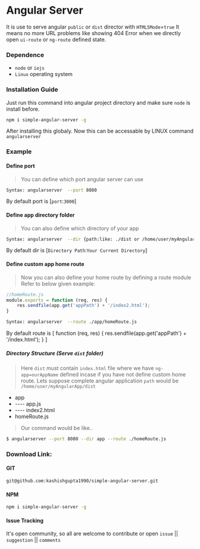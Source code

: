 # Angular Server

It is use to serve angular `public` or `dist` director with `HTML5Mode`=`true`
It means no more URL problems like showing 404 Error when we directly open `ui-route` or `ng-route` defined state.

### Dependence 
  - `node` or `iojs`
  - `Linux` operating system

### Installation Guide
Just run this command into angular project directory and make sure `node` is install before.
```sh
npm i simple-angular-server -g
```
After installing this globaly. Now this can be accessable by LINUX command `angularserver`

### Example
#### Define port ####
> You can define which port angular server can use
```sh
Syntax: angularserver  --port 8080
```
By default port is [`port`:`3000`] 
#### Define app directory folder ####
> You can also define which directory of your app
```sh
Syntax: angularserver  --dir {path:like: ./dist or /home/user/myAngularApp/dist}
```
By default dir is [`Directory Path`:`Your Current Directory`]
#### Define custom app home route ####
> Now you can also define your home route by defining a route module
Refer to below given example:
```js
//homeRoute.js
module.exports = function (req, res) {
    res.sendfile(app.get('appPath') + '/index2.html');
}
```
```sh
Syntax: angularserver  --route ./app/homeRoute.js
```
By default route  is 
[
function (req, res) {
        res.sendfile(app.get('appPath') + '/index.html');
}
]

#####  Directory Structure (Serve `dist` folder)
> Here `dist` must contain `index.html` file where we have `ng-app=ourAppName` defined incase if you have not define custom home route.
> Lets suppose complete angular application `path` would be `/home/user/myAngularApp/dist` 

  - app
  - ---- app.js
  - ---- index2.html
  - homeRoute.js
  
> Our command would be like..
```sh
$ angularserver --port 8080 --dir app --route ./homeRoute.js
```
### Download Link:
#### GIT
```sh
git@github.com:kashishgupta1990/simple-angular-server.git
```

#### NPM
```sh
npm i simple-angular-server -g
```

#### Issue Tracking
It's open community, so all are welcome to contribute or open `issue` || `suggestion` || `comments`